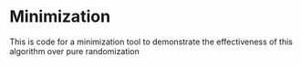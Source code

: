 # Minimization
This is code for a minimization tool to demonstrate the effectiveness of this algorithm over pure randomization
